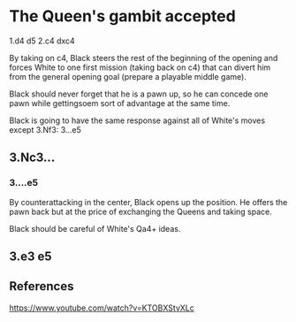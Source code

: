 # The Queen's gambit accepted

1.d4 d5
2.c4 dxc4

By taking on c4, Black steers the rest of the beginning of the opening and forces White to one first mission (taking back on c4) that can divert him from the general opening goal (prepare a playable middle game).


Black should never forget that he is a pawn up, so he can concede one pawn while gettingsoem sort of advantage at the same time.

Black is going to have the same response against all of White's moves except 3.Nf3: 3...e5


## 3.Nc3...

### 3....e5
By counterattacking in the  center, Black opens up the position. He offers the pawn back but at the price of exchanging the Queens and taking space.


Black should be careful of White's Qa4+ ideas.


## 3.e3 e5

## References

https://www.youtube.com/watch?v=KTOBXStvXLc

